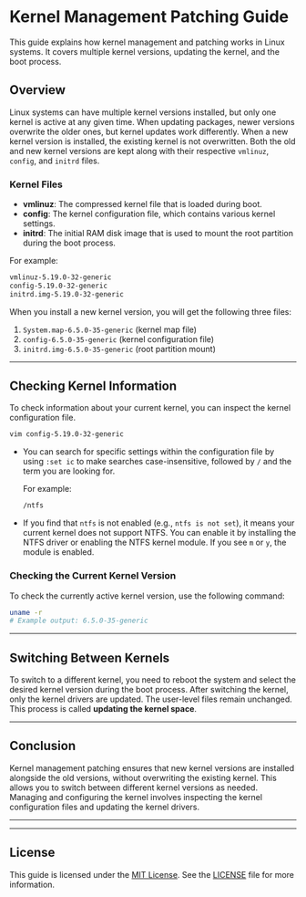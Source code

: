 # Kernel Management Patching Guide

This guide explains how kernel management and patching works in Linux systems. It covers multiple kernel versions, updating the kernel, and the boot process.

## Overview

Linux systems can have multiple kernel versions installed, but only one kernel is active at any given time. When updating packages, newer versions overwrite the older ones, but kernel updates work differently. When a new kernel version is installed, the existing kernel is not overwritten. Both the old and new kernel versions are kept along with their respective `vmlinuz`, `config`, and `initrd` files.

### Kernel Files

- **vmlinuz**: The compressed kernel file that is loaded during boot.
- **config**: The kernel configuration file, which contains various kernel settings.
- **initrd**: The initial RAM disk image that is used to mount the root partition during the boot process.

For example:
```bash
vmlinuz-5.19.0-32-generic
config-5.19.0-32-generic
initrd.img-5.19.0-32-generic
```

When you install a new kernel version, you will get the following three files:
1. `System.map-6.5.0-35-generic` (kernel map file)
2. `config-6.5.0-35-generic` (kernel configuration file)
3. `initrd.img-6.5.0-35-generic` (root partition mount)

---

## Checking Kernel Information

To check information about your current kernel, you can inspect the kernel configuration file.

```bash
vim config-5.19.0-32-generic
```

- You can search for specific settings within the configuration file by using `:set ic` to make searches case-insensitive, followed by `/` and the term you are looking for.
  
  For example:
  
  ```bash
  /ntfs
  ```

- If you find that `ntfs` is not enabled (e.g., `ntfs is not set`), it means your current kernel does not support NTFS. You can enable it by installing the NTFS driver or enabling the NTFS kernel module. If you see `m` or `y`, the module is enabled.

### Checking the Current Kernel Version

To check the currently active kernel version, use the following command:

```bash
uname -r
# Example output: 6.5.0-35-generic
```

---

## Switching Between Kernels

To switch to a different kernel, you need to reboot the system and select the desired kernel version during the boot process. After switching the kernel, only the kernel drivers are updated. The user-level files remain unchanged. This process is called **updating the kernel space**.

---

## Conclusion

Kernel management patching ensures that new kernel versions are installed alongside the old versions, without overwriting the existing kernel. This allows you to switch between different kernel versions as needed. Managing and configuring the kernel involves inspecting the kernel configuration files and updating the kernel drivers.

---

---

## License

This guide is licensed under the [MIT License](https://opensource.org/licenses/MIT). See the [LICENSE](LICENSE) file for more information.
